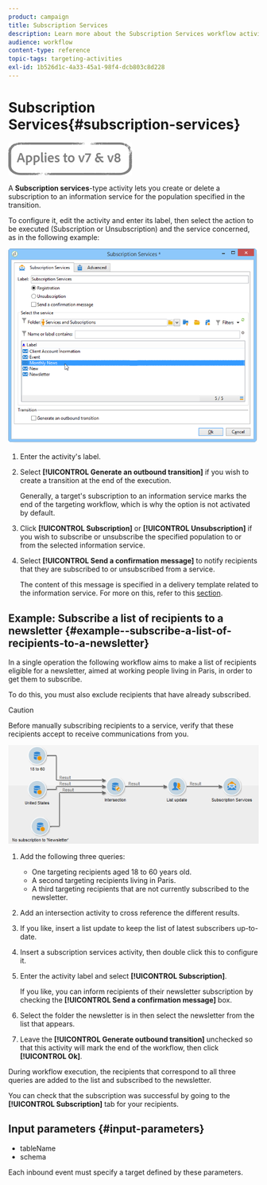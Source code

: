 ```yaml
---
product: campaign
title: Subscription Services
description: Learn more about the Subscription Services workflow activity
audience: workflow
content-type: reference
topic-tags: targeting-activities
exl-id: 1b526d1c-4a33-45a1-98f4-dcb803c8d228
---
```

# Subscription Services{#subscription-services}

![](../../assets/common.svg)

A **Subscription services**-type activity lets you create or delete a subscription to an information service for the population specified in the transition.

To configure it, edit the activity and enter its label, then select the action to be executed (Subscription or Unsubscription) and the service concerned, as in the following example:

![](assets/edit_service_inscription.png)

1. Enter the activity's label.
1. Select **[!UICONTROL Generate an outbound transition]** if you wish to create a transition at the end of the execution.

   Generally, a target's subscription to an information service marks the end of the targeting workflow, which is why the option is not activated by default.

1. Click **[!UICONTROL Subscription]** or **[!UICONTROL Unsubscription]** if you wish to subscribe or unsubscribe the specified population to or from the selected information service.
1. Select **[!UICONTROL Send a confirmation message]** to notify recipients that they are subscribed to or unsubscribed from a service.

   The content of this message is specified in a delivery template related to the information service. For more on this, refer to this [section](../../../common/delivery/using/managing-subscriptions.md).

## Example: Subscribe a list of recipients to a newsletter {#example--subscribe-a-list-of-recipients-to-a-newsletter}

In a single operation the following workflow aims to make a list of recipients eligible for a newsletter, aimed at working people living in Paris, in order to get them to subscribe.

To do this, you must also exclude recipients that have already subscribed.

>[!CAUTION]
>
>Before manually subscribing recipients to a service, verify that these recipients accept to receive communications from you.

![](assets/subscription_services_example.png)

1. Add the following three queries:

    * One targeting recipients aged 18 to 60 years old.
    * A second targeting recipients living in Paris.
    * A third targeting recipients that are not currently subscribed to the newsletter.

1. Add an intersection activity to cross reference the different results.
1. If you like, insert a list update to keep the list of latest subscribers up-to-date.
1. Insert a subscription services activity, then double click this to configure it.
1. Enter the activity label and select **[!UICONTROL Subscription]**.

   If you like, you can inform recipients of their newsletter subscription by checking the **[!UICONTROL Send a confirmation message]** box.

1. Select the folder the newsletter is in then select the newsletter from the list that appears.
1. Leave the **[!UICONTROL Generate outbound transition]** unchecked so that this activity will mark the end of the workflow, then click **[!UICONTROL Ok]**.

During workflow execution, the recipients that correspond to all three queries are added to the list and subscribed to the newsletter.

You can check that the subscription was successful by going to the **[!UICONTROL Subscription]** tab for your recipients.

## Input parameters {#input-parameters}

* tableName
* schema

Each inbound event must specify a target defined by these parameters.
